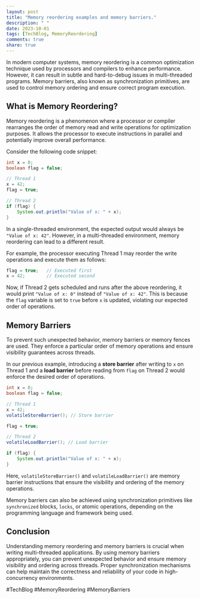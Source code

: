 ```yaml
---
layout: post
title: "Memory reordering examples and memory barriers."
description: " "
date: 2023-10-01
tags: [TechBlog, MemoryReordering]
comments: true
share: true
---
```


In modern computer systems, memory reordering is a common optimization technique used by processors and compilers to enhance performance. However, it can result in subtle and hard-to-debug issues in multi-threaded programs. Memory barriers, also known as synchronization primitives, are used to control memory ordering and ensure correct program execution.

## What is Memory Reordering?

Memory reordering is a phenomenon where a processor or compiler rearranges the order of memory read and write operations for optimization purposes. It allows the processor to execute instructions in parallel and potentially improve overall performance.

Consider the following code snippet:

```java
int x = 0;
boolean flag = false;

// Thread 1
x = 42;
flag = true;

// Thread 2
if (flag) {
    System.out.println("Value of x: " + x);
}
```

In a single-threaded environment, the expected output would always be `"Value of x: 42"`. However, in a multi-threaded environment, memory reordering can lead to a different result.

For example, the processor executing Thread 1 may reorder the write operations and execute them as follows:

```java
flag = true;   // Executed first
x = 42;        // Executed second
```

Now, if Thread 2 gets scheduled and runs after the above reordering, it would print `"Value of x: 0"` instead of `"Value of x: 42"`. This is because the `flag` variable is set to `true` before `x` is updated, violating our expected order of operations.

## Memory Barriers

To prevent such unexpected behavior, memory barriers or memory fences are used. They enforce a particular order of memory operations and ensure visibility guarantees across threads.

In our previous example, introducing a **store barrier** after writing to `x` on Thread 1 and a **load barrier** before reading from `flag` on Thread 2 would enforce the desired order of operations.

```java
int x = 0;
boolean flag = false;

// Thread 1
x = 42;
volatileStoreBarrier(); // Store barrier

flag = true;

// Thread 2
volatileLoadBarrier(); // Load barrier

if (flag) {
    System.out.println("Value of x: " + x);
}
```

Here, `volatileStoreBarrier()` and `volatileLoadBarrier()` are memory barrier instructions that ensure the visibility and ordering of the memory operations.

Memory barriers can also be achieved using synchronization primitives like `synchronized` blocks, `locks`, or atomic operations, depending on the programming language and framework being used.

## Conclusion

Understanding memory reordering and memory barriers is crucial when writing multi-threaded applications. By using memory barriers appropriately, you can prevent unexpected behavior and ensure memory visibility and ordering across threads. Proper synchronization mechanisms can help maintain the correctness and reliability of your code in high-concurrency environments.

#TechBlog #MemoryReordering #MemoryBarriers